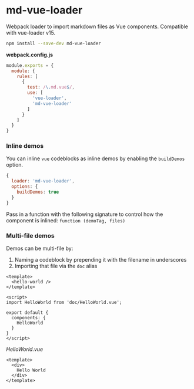 # md-vue-loader
Webpack loader to import markdown files as Vue components. Compatible with vue-loader v15.

```bash
npm install --save-dev md-vue-loader
```

**webpack.config.js**
```js
module.exports = {
  module: {
    rules: [
      {
        test: /\.md.vue$/,
        use: [
          'vue-loader',
          'md-vue-loader'
        ]
      }
    ]
  }
}
```


### Inline demos
You can inline `vue` codeblocks as inline demos by enabling the `buildDemos` option.

```js
{
  loader: 'md-vue-loader',
  options: {
    buildDemos: true
  }
}
```

Pass in a function with the following signature to control how the component is inlined: `function (demoTag, files)`


### Multi-file demos
Demos can be multi-file by:
1. Naming a codeblock by prepending it with the filename in underscores
2. Importing that file via the `doc` alias

```vue
<template>
  <hello-world />
</template>

<script>
import HelloWorld from 'doc/HelloWorld.vue';

export default {
  components: {
    HelloWorld
  }
}
</script>
```

_HelloWorld.vue_
```vue
<template>
  <div>
    Hello World
  </div>
</template>
```
